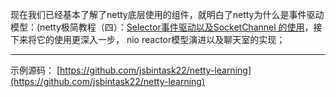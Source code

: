 现在我们已经基本了解了netty底层使用的组件，就明白了netty为什么是事件驱动模型：(netty极简教程（四）：[Selector事件驱动以及SocketChannel
的使用](https://www.jianshu.com/p/63a725c0646e)，接下来将它的使用更深入一步， nio reactor模型演进以及聊天室的实现；

-----
示例源码： [https://github.com/jsbintask22/netty-learning](https://github.com/jsbintask22/netty-learning)